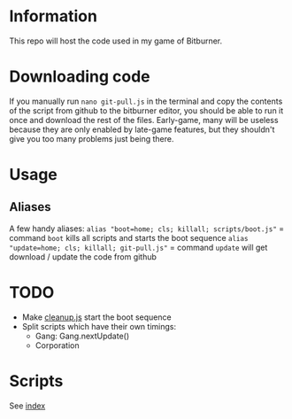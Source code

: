 # Information
This repo will host the code used in my game of Bitburner.

# Downloading code
If you manually run `nano git-pull.js` in the terminal and copy the contents of the script from github to the bitburner editor, you should be able to run it once and download the rest of the files. 
Early-game, many will be useless because they are only enabled by late-game features, but they shouldn't give you too many problems just being there.

# Usage
## Aliases
A few handy aliases:
`alias "boot=home; cls; killall; scripts/boot.js"` = command `boot` kills all scripts and starts the boot sequence
`alias "update=home; cls; killall; git-pull.js"` = command `update` will get download / update the code from github

# TODO
* Make [cleanup.js](/markdown/cleanup.md) start the boot sequence
* Split scripts which have their own timings:
  * Gang: Gang.nextUpdate()
  * Corporation

# Scripts
See [index](/markdown/index.md)

